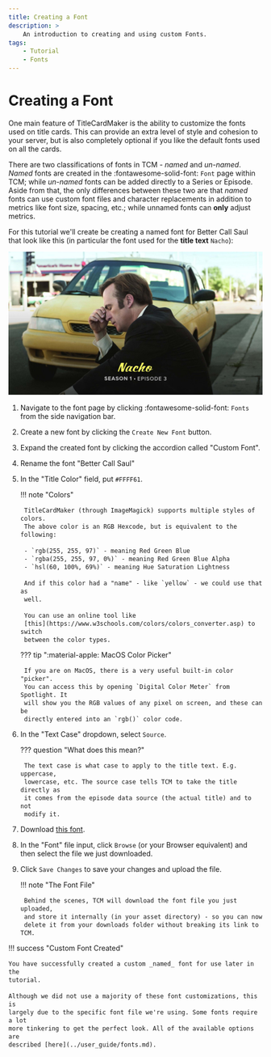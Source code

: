 ```yaml
---
title: Creating a Font
description: >
    An introduction to creating and using custom Fonts.
tags:
    - Tutorial
    - Fonts
---
```


# Creating a Font

One main feature of TitleCardMaker is the ability to customize the fonts used on
title cards. This can provide an extra level of style and cohesion to your
server, but is also completely optional if you like the default fonts used on
all the cards.

There are two classifications of fonts in TCM - _named_ and _un-named_. _Named_
fonts are created in the :fontawesome-solid-font: `Font` page within TCM; while
_un-named_ fonts can be added directly to a Series or Episode. Aside from that,
the only differences between these two are that _named_ fonts can use custom
font files and character replacements in addition to metrics like font size,
spacing, etc.; while unnamed fonts can __only__ adjust metrics.

For this tutorial we'll create be creating a named font for Better Call Saul
that look like this (in particular the font used for the __title text__ `Nacho`):

![Example Custom Font](../assets/custom_font_preview.jpg)

1. Navigate to the font page by clicking :fontawesome-solid-font: `Fonts` from
the side navigation bar.

2. Create a new font by clicking the `Create New Font` button.

3. Expand the created font by clicking the accordion called "Custom Font".

4. Rename the font "Better Call Saul"

5. In the "Title Color" field, put `#FFFF61`.

    !!! note "Colors"

        TitleCardMaker (through ImageMagick) supports multiple styles of colors.
        The above color is an RGB Hexcode, but is equivalent to the following:

        - `rgb(255, 255, 97)` - meaning Red Green Blue
        - `rgba(255, 255, 97, 0%)` - meaning Red Green Blue Alpha
        - `hsl(60, 100%, 69%)` - meaning Hue Saturation Lightness
        
        And if this color had a "name" - like `yellow` - we could use that as
        well.

        You can use an online tool like
        [this](https://www.w3schools.com/colors/colors_converter.asp) to switch
        between the color types.

    ??? tip ":material-apple: MacOS Color Picker"

        If you are on MacOS, there is a very useful built-in color "picker".
        You can access this by opening `Digital Color Meter` from Spotlight. It
        will show you the RGB values of any pixel on screen, and these can be
        directly entered into an `rgb()` color code.

6. In the "Text Case" dropdown, select `Source`.

    ??? question "What does this mean?"

        The text case is what case to apply to the title text. E.g. uppercase,
        lowercase, etc. The source case tells TCM to take the title directly as
        it comes from the episode data source (the actual title) and to not
        modify it.

7. Download [this font](https://fontmeme.com/fonts/script1-script-casual-font/).

8. In the "Font" file input, click `Browse` (or your Browser equivalent) and
then select the file we just downloaded.

9. Click `Save Changes` to save your changes and upload the file.

    !!! note "The Font File"
    
        Behind the scenes, TCM will download the font file you just uploaded,
        and store it internally (in your asset directory) - so you can now
        delete it from your downloads folder without breaking its link to TCM.

!!! success "Custom Font Created"

    You have successfully created a custom _named_ font for use later in the
    tutorial.
    
    Although we did not use a majority of these font customizations, this is
    largely due to the specific font file we're using. Some fonts require a lot
    more tinkering to get the perfect look. All of the available options are
    described [here](../user_guide/fonts.md).
